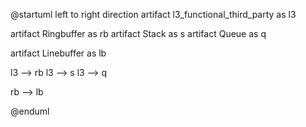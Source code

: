 @startuml
left to right direction
artifact l3_functional_third_party as l3

artifact Ringbuffer as rb
artifact Stack as s
artifact Queue as q

artifact Linebuffer as lb

l3 --> rb
l3 --> s
l3 --> q

rb --> lb

@enduml
